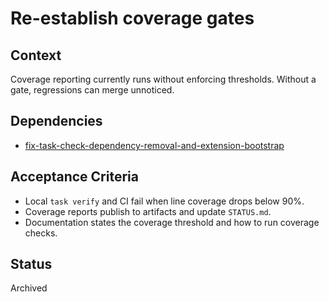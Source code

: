 # Re-establish coverage gates

## Context
Coverage reporting currently runs without enforcing thresholds. Without a gate, regressions can merge unnoticed.

## Dependencies
- [fix-task-check-dependency-removal-and-extension-bootstrap](../fix-task-check-dependency-removal-and-extension-bootstrap.md)

## Acceptance Criteria
- Local `task verify` and CI fail when line coverage drops below 90%.
- Coverage reports publish to artifacts and update `STATUS.md`.
- Documentation states the coverage threshold and how to run coverage checks.

## Status
Archived
